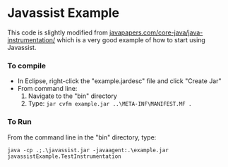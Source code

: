 # Javassist Example
This code is slightly modified from [javapapers.com/core-java/java-instrumentation/](javapapers.com/core-java/java-instrumentation/) which is
a very good example of how to start using Javassist. 

### To compile
* In Eclipse, right-click the "example.jardesc" file and click "Create Jar"
* From command line:
  1. Navigate to the "bin" directory
  2. Type: `jar cvfm example.jar ..\META-INF\MANIFEST.MF .` 

### To Run
From the command line in the "bin" directory, type: 
```
java -cp .;.\javassist.jar -javaagent:.\example.jar javassistExample.TestInstrumentation
```

